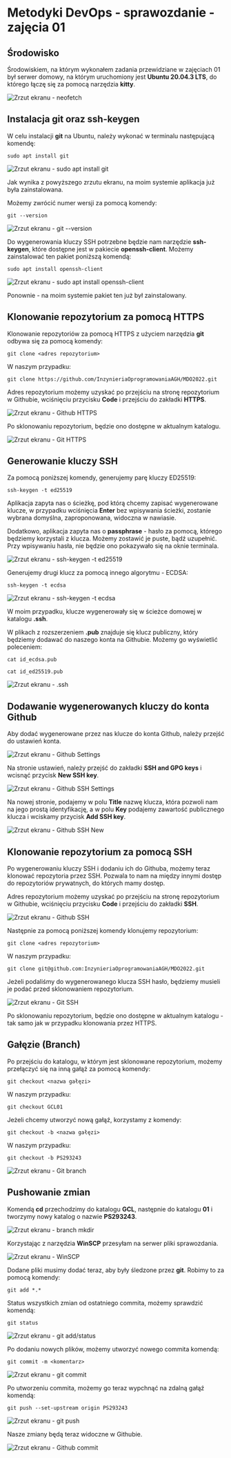 # Metodyki DevOps - sprawozdanie - zajęcia 01

## Środowisko

Środowiskiem, na którym wykonałem zadania przewidziane w zajęciach 01 był serwer domowy, na którym uruchomiony jest **Ubuntu 20.04.3 LTS**, do którego łączę się za pomocą narzędzia **kitty**.

![Zrzut ekranu - neofetch](Srodowisko_1.jpg)

## Instalacja **git** oraz **ssh-keygen**

W celu instalacji **git** na Ubuntu, należy wykonać w terminalu następującą komendę:

`sudo apt install git`

![Zrzut ekranu - sudo apt install git](Git_apt_get.jpg)

Jak wynika z powyższego zrzutu ekranu, na moim systemie aplikacja już była zainstalowana.

Możemy zwrócić numer wersji za pomocą komendy:

`git --version`

![Zrzut ekranu - git --version](Git_version.jpg)

Do wygenerowania kluczy SSH potrzebne będzie nam narzędzie **ssh-keygen**, które dostępne jest w pakiecie **openssh-client**. Możemy zainstalować ten pakiet poniższą komendą:

`sudo apt install openssh-client`

![Zrzut ekranu - sudo apt install openssh-client](Ssh_apt_get.jpg)

Ponownie - na moim systemie pakiet ten już był zainstalowany.

## Klonowanie repozytorium za pomocą HTTPS

Klonowanie repozytoriów za pomocą HTTPS z użyciem narzędzia **git** odbywa się za pomocą komendy:

`git clone <adres repozytorium>`

W naszym przypadku:

`git clone https://github.com/InzynieriaOprogramowaniaAGH/MDO2022.git`

Adres repozytorium możemy uzyskać po przejściu na stronę repozytorium w Githubie, wciśnięciu przycisku **Code** i przejściu do zakładki **HTTPS**.

![Zrzut ekranu - Github HTTPS](Github_clone_https.png)

Po sklonowaniu repozytorium, będzie ono dostępne w aktualnym katalogu.

![Zrzut ekranu - Git HTTPS](Git_clone_https.jpg)

## Generowanie kluczy SSH

Za pomocą poniższej komendy, generujemy parę kluczy ED25519:

`ssh-keygen -t ed25519`

Aplikacja zapyta nas o ścieżkę, pod którą chcemy zapisać wygenerowane klucze, w przypadku wciśnięcia **Enter** bez wpisywania ścieżki, zostanie wybrana domyślna, zaproponowana, widoczna w nawiasie.

Dodatkowo, aplikacja zapyta nas o **passphrase** - hasło za pomocą, którego będziemy korzystali z klucza. Możemy zostawić je puste, bądź uzupełnić. Przy wpisywaniu hasła, nie będzie ono pokazywało się na oknie terminala.

![Zrzut ekranu - ssh-keygen -t ed25519](Ssh_keygen_ed25519.jpg)

Generujemy drugi klucz za pomocą innego algorytmu - ECDSA:

`ssh-keygen -t ecdsa`

![Zrzut ekranu - ssh-keygen -t ecdsa](Ssh_keygen_ecdsa.jpg)

W moim przypadku, klucze wygenerowały się w ścieżce domowej w katalogu **.ssh**.

W plikach z rozszerzeniem **.pub** znajduje się klucz publiczny, który będziemy dodawać do naszego konta na Githubie. Możemy go wyświetlić poleceniem:

`cat id_ecdsa.pub`

`cat id_ed25519.pub`

![Zrzut ekranu - .ssh](Ssh_folder.jpg)

## Dodawanie wygenerowanych kluczy do konta Github

Aby dodać wygenerowane przez nas klucze do konta Github, należy przejść do ustawień konta.

![Zrzut ekranu - Github Settings](Github_settings.png)

Na stronie ustawień, należy przejść do zakładki **SSH and GPG keys** i wcisnąć przycisk **New SSH key**.

![Zrzut ekranu - Github SSH Settings](Github_settings_ssh.jpg)

Na nowej stronie, podajemy w polu **Title** nazwę klucza, która pozwoli nam na jego prostą identyfikację, a w polu **Key** podajemy zawartość publicznego klucza i wciskamy przycisk **Add SSH key**.

![Zrzut ekranu - Github SSH New](Github_settings_ssh_new.jpg)

## Klonowanie repozytorium za pomocą SSH

Po wygenerowaniu kluczy SSH i dodaniu ich do Githuba, możemy teraz klonować repozytoria przez SSH. Pozwala to nam na między innymi dostęp do repozytoriów prywatnych, do których mamy dostęp.

Adres repozytorium możemy uzyskać po przejściu na stronę repozytorium w Githubie, wciśnięciu przycisku **Code** i przejściu do zakładki **SSH**.

![Zrzut ekranu - Github SSH](Github_clone_ssh.jpg)

Następnie za pomocą poniższej komendy klonujemy repozytorium:

`git clone <adres repozytorium>`

W naszym przypadku:

`git clone git@github.com:InzynieriaOprogramowaniaAGH/MDO2022.git`

Jeżeli podaliśmy do wygenerowanego klucza SSH hasło, będziemy musieli je podać przed sklonowaniem repozytorium.

![Zrzut ekranu - Git SSH](Git_clone_ssh.jpg)

Po sklonowaniu repozytorium, będzie ono dostępne w aktualnym katalogu - tak samo jak w przypadku klonowania przez HTTPS.

## Gałęzie (Branch)

Po przejściu do katalogu, w którym jest sklonowane repozytorium, możemy przełączyć się na inną gałąź za pomocą komendy:

`git checkout <nazwa gałęzi>`

W naszym przypadku:

`git checkout GCL01`

Jeżeli chcemy utworzyć nową gałąź, korzystamy z komendy:

`git checkout -b <nazwa gałęzi>`

W naszym przypadku:

`git checkout -b PS293243`

![Zrzut ekranu - Git branch](Git_branch.jpg)

## Pushowanie zmian

Komendą **cd** przechodzimy do katalogu **GCL**, następnie do katalogu **01** i tworzymy nowy katalog o nazwie **PS293243**.

![Zrzut ekranu - branch mkdir](Git_branch_mkdir.jpg)

Korzystając z narzędzia **WinSCP** przesyłam na serwer pliki sprawozdania.

![Zrzut ekranu - WinSCP](Winscp.jpg)

Dodane pliki musimy dodać teraz, aby były śledzone przez **git**. Robimy to za pomocą komendy:

`git add *.*`

Status wszystkich zmian od ostatniego commita, możemy sprawdzić komendą:

`git status`

![Zrzut ekranu - git add/status](Git_add_status.jpg)

Po dodaniu nowych plików, możemy utworzyć nowego commita komendą:

`git commit -m <komentarz>`

![Zrzut ekranu - git commit](Git_commit.jpg)

Po utworzeniu commita, możemy go teraz wypchnąć na zdalną gałąź komendą:

`git push --set-upstream origin PS293243`

![Zrzut ekranu - git push](Git_push.jpg)

Nasze zmiany będą teraz widoczne w Githubie.

![Zrzut ekranu - Github commit](Github_commit.jpg)